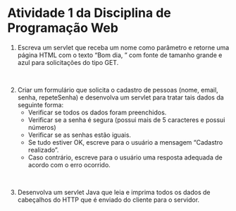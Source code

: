 # Atividade 1 da Disciplina de Programação Web

1. Escreva um servlet que receba um nome como parâmetro e retorne uma página HTML com o texto “Bom dia, <NOME>” com fonte de tamanho grande e azul para solicitações do tipo GET.
<br/>

2. Criar um formulário que solicita o cadastro de pessoas (nome, email, senha, repeteSenha) e desenvolva um servlet para tratar tais dados da seguinte forma:
    - Verificar se todos os dados foram preenchidos.
    - Verificar se a senha é segura (possui mais de 5 caracteres e possui números)
    - Verificar se as senhas estão iguais.
    - Se tudo estiver OK, escreve para o usuário a mensagem “Cadastro realizado”.
    - Caso contrário, escreve para o usuário uma resposta adequada de acordo com o erro ocorrido.
<br/>

3. Desenvolva um servlet Java que leia e imprima todos os dados de cabeçalhos do HTTP que é enviado do cliente para o servidor.
